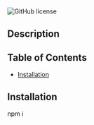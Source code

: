 # 
![GitHub license](https://img.shields.io/badge/license-MIT-blue.svg)
## Description


## Table of Contents
* [Installation](#installation)



## Installation
npm i

